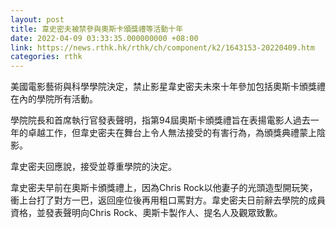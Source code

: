 ```yaml
---
layout: post
title: 韋史密夫被禁參與奧斯卡頒獎禮等活動十年
date: 2022-04-09 03:33:35.000000000 +08:00
link: https://news.rthk.hk/rthk/ch/component/k2/1643153-20220409.htm
categories: rthk
---
```


美國電影藝術與科學學院決定，禁止影星韋史密夫未來十年參加包括奧斯卡頒獎禮在內的學院所有活動。

學院院長和首席執行官發表聲明，指第94屆奧斯卡頒獎禮旨在表揚電影人過去一年的卓越工作，但韋史密夫在舞台上令人無法接受的有害行為，為頒獎典禮蒙上陰影。

韋史密夫回應說，接受並尊重學院的決定。

韋史密夫早前在奧斯卡頒獎禮上，因為Chris Rock以他妻子的光頭造型開玩笑，衝上台打了對方一巴，返回座位後再用粗口罵對方。韋史密夫日前辭去學院的成員資格，並發表聲明向Chris Rock、奧斯卡製作人、提名人及觀眾致歉。
